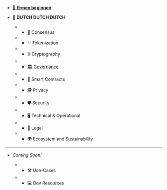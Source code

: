 * [👋 **Ermee beginnen**](home.md)
* 🧠 **DUTCH DUTCH DUTCH**

	* * 🤝 Consensus
	* * ✨ Tokenization
	* * ⛓ Cryptography
	* * [🏛 Governance](gov.md)
	* * 📝 Smart Contracts
	* * 🕵️‍ Privacy
	* * 🛡 Security
	* * 🖥 Technical & Operational
	* * 💼 Legal
	* * 🌍 Ecosystem and Sustainability

---
* *Coming Soon!*

    * * 🛠 Use-Cases

    * * 💻 Dev Resources

